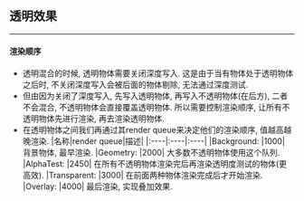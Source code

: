 ## **透明效果**
---------------------------------------------------------------------------
#### **渲染顺序**
- 透明混合的时候, 透明物体需要关闭深度写入. 这是由于当有物体处于透明物体之后时, 不关闭深度写入会被后面的物体剔除, 无法通过深度测试.
- 但由因为关闭了深度写入, 先写入透明物体, 再写入不透明物体(在后方), 二者不会混合, 不透明物体会直接覆盖透明物体. 所以需要控制渲染顺序, 让所有不透明物体先进行渲染, 再去渲染透明物体.
- 在透明物体之间我们再通过其render queue来决定他们的渲染顺序, 值越高越晚渲染.
    |名称|render queue|描述|
    |:----|:----|:----|
    |Background:      |1000|    背景物体, 最早渲染.
    |Geometry:        |2000|    大多数不透明物体使用这个队列.
    |AlphaTest:       |2450|    在所有不透明物体渲染完后再渲染透明度测试的物体(更高效).
    |Transparent:     |3000|    在前面两种物体渲染完成后才开始渲染.
    |Overlay:         |4000|    最后渲染, 实现叠加效果.  